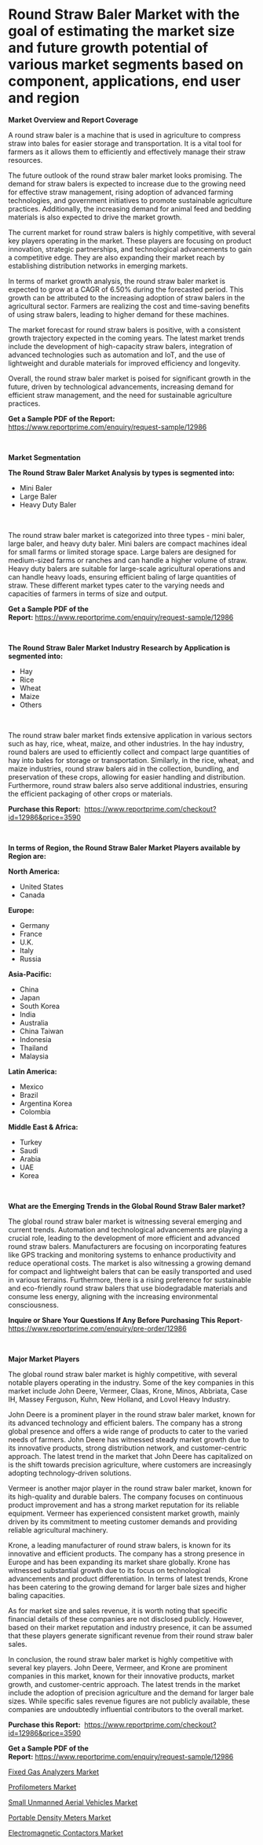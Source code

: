 <p><h1>Round Straw Baler Market with the goal of estimating the market size and future growth potential of various market segments based on component, applications, end user and region</h1></p><p><strong>Market Overview and Report Coverage</strong></p>
<p><p>A round straw baler is a machine that is used in agriculture to compress straw into bales for easier storage and transportation. It is a vital tool for farmers as it allows them to efficiently and effectively manage their straw resources.</p><p>The future outlook of the round straw baler market looks promising. The demand for straw balers is expected to increase due to the growing need for effective straw management, rising adoption of advanced farming technologies, and government initiatives to promote sustainable agriculture practices. Additionally, the increasing demand for animal feed and bedding materials is also expected to drive the market growth.</p><p>The current market for round straw balers is highly competitive, with several key players operating in the market. These players are focusing on product innovation, strategic partnerships, and technological advancements to gain a competitive edge. They are also expanding their market reach by establishing distribution networks in emerging markets.</p><p>In terms of market growth analysis, the round straw baler market is expected to grow at a CAGR of 6.50% during the forecasted period. This growth can be attributed to the increasing adoption of straw balers in the agricultural sector. Farmers are realizing the cost and time-saving benefits of using straw balers, leading to higher demand for these machines.</p><p>The market forecast for round straw balers is positive, with a consistent growth trajectory expected in the coming years. The latest market trends include the development of high-capacity straw balers, integration of advanced technologies such as automation and IoT, and the use of lightweight and durable materials for improved efficiency and longevity.</p><p>Overall, the round straw baler market is poised for significant growth in the future, driven by technological advancements, increasing demand for efficient straw management, and the need for sustainable agriculture practices.</p></p>
<p><strong>Get a Sample PDF of the Report:</strong> <a href="https://www.reportprime.com/enquiry/request-sample/12986">https://www.reportprime.com/enquiry/request-sample/12986</a></p>
<p>&nbsp;</p>
<p><strong>Market Segmentation</strong></p>
<p><strong>The Round Straw Baler Market Analysis by types is segmented into:</strong></p>
<p><ul><li>Mini Baler</li><li>Large Baler</li><li>Heavy Duty Baler</li></ul></p>
<p>&nbsp;</p>
<p><p>The round straw baler market is categorized into three types - mini baler, large baler, and heavy duty baler. Mini balers are compact machines ideal for small farms or limited storage space. Large balers are designed for medium-sized farms or ranches and can handle a higher volume of straw. Heavy duty balers are suitable for large-scale agricultural operations and can handle heavy loads, ensuring efficient baling of large quantities of straw. These different market types cater to the varying needs and capacities of farmers in terms of size and output.</p></p>
<p><strong>Get a Sample PDF of the Report:</strong>&nbsp;<a href="https://www.reportprime.com/enquiry/request-sample/12986">https://www.reportprime.com/enquiry/request-sample/12986</a></p>
<p>&nbsp;</p>
<p><strong>The Round Straw Baler Market Industry Research by Application is segmented into:</strong></p>
<p><ul><li>Hay</li><li>Rice</li><li>Wheat</li><li>Maize</li><li>Others</li></ul></p>
<p>&nbsp;</p>
<p><p>The round straw baler market finds extensive application in various sectors such as hay, rice, wheat, maize, and other industries. In the hay industry, round balers are used to efficiently collect and compact large quantities of hay into bales for storage or transportation. Similarly, in the rice, wheat, and maize industries, round straw balers aid in the collection, bundling, and preservation of these crops, allowing for easier handling and distribution. Furthermore, round straw balers also serve additional industries, ensuring the efficient packaging of other crops or materials.</p></p>
<p><strong>Purchase this Report:</strong>&nbsp; <a href="https://www.reportprime.com/checkout?id=12986&price=3590">https://www.reportprime.com/checkout?id=12986&price=3590</a></p>
<p>&nbsp;</p>
<p><strong>In terms of Region, the Round Straw Baler Market Players available by Region are:</strong></p>
<p>
    <p> <strong> North America: </strong>
        <ul>
            <li>United States</li>
            <li>Canada</li>
        </ul>
        </p> 
    <p> <strong> Europe: </strong>
        <ul>
            <li>Germany</li>
            <li>France</li>
            <li>U.K.</li>
            <li>Italy</li>
            <li>Russia</li>
        </ul>
        </p> 
    <p> <strong> Asia-Pacific: </strong>
        <ul>
            <li>China</li>
            <li>Japan</li>
            <li>South Korea</li>
            <li>India</li>
            <li>Australia</li>
            <li>China Taiwan</li>
            <li>Indonesia</li>
            <li>Thailand</li>
            <li>Malaysia</li>
        </ul>
        </p> 
    <p> <strong> Latin America: </strong>
        <ul>
            <li>Mexico</li>
            <li>Brazil</li>
            <li>Argentina Korea</li>
            <li>Colombia</li>
        </ul>
        </p> 
    <p> <strong> Middle East & Africa: </strong>
        <ul>
            <li>Turkey</li>
            <li>Saudi</li>
            <li>Arabia</li>
            <li>UAE</li>
            <li>Korea</li>
        </ul>
    </p>
    </p>
<p>&nbsp;</p>
<p><strong>What are the Emerging Trends in the Global Round Straw Baler market?</strong></p>
<p><p>The global round straw baler market is witnessing several emerging and current trends. Automation and technological advancements are playing a crucial role, leading to the development of more efficient and advanced round straw balers. Manufacturers are focusing on incorporating features like GPS tracking and monitoring systems to enhance productivity and reduce operational costs. The market is also witnessing a growing demand for compact and lightweight balers that can be easily transported and used in various terrains. Furthermore, there is a rising preference for sustainable and eco-friendly round straw balers that use biodegradable materials and consume less energy, aligning with the increasing environmental consciousness.</p></p>
<p><strong>Inquire or Share Your Questions If Any Before Purchasing This Report</strong>- <a href="https://www.reportprime.com/enquiry/pre-order/12986">https://www.reportprime.com/enquiry/pre-order/12986</a></p>
<p>&nbsp;</p>
<p><strong>Major Market Players</strong></p>
<p><p>The global round straw baler market is highly competitive, with several notable players operating in the industry. Some of the key companies in this market include John Deere, Vermeer, Claas, Krone, Minos, Abbriata, Case IH, Massey Ferguson, Kuhn, New Holland, and Lovol Heavy Industry. </p><p>John Deere is a prominent player in the round straw baler market, known for its advanced technology and efficient balers. The company has a strong global presence and offers a wide range of products to cater to the varied needs of farmers. John Deere has witnessed steady market growth due to its innovative products, strong distribution network, and customer-centric approach. The latest trend in the market that John Deere has capitalized on is the shift towards precision agriculture, where customers are increasingly adopting technology-driven solutions.</p><p>Vermeer is another major player in the round straw baler market, known for its high-quality and durable balers. The company focuses on continuous product improvement and has a strong market reputation for its reliable equipment. Vermeer has experienced consistent market growth, mainly driven by its commitment to meeting customer demands and providing reliable agricultural machinery.</p><p>Krone, a leading manufacturer of round straw balers, is known for its innovative and efficient products. The company has a strong presence in Europe and has been expanding its market share globally. Krone has witnessed substantial growth due to its focus on technological advancements and product differentiation. In terms of latest trends, Krone has been catering to the growing demand for larger bale sizes and higher baling capacities.</p><p>As for market size and sales revenue, it is worth noting that specific financial details of these companies are not disclosed publicly. However, based on their market reputation and industry presence, it can be assumed that these players generate significant revenue from their round straw baler sales.</p><p>In conclusion, the round straw baler market is highly competitive with several key players. John Deere, Vermeer, and Krone are prominent companies in this market, known for their innovative products, market growth, and customer-centric approach. The latest trends in the market include the adoption of precision agriculture and the demand for larger bale sizes. While specific sales revenue figures are not publicly available, these companies are undoubtedly influential contributors to the overall market.</p></p>
<p><strong>Purchase this Report:</strong>&nbsp;&nbsp;<a href="https://www.reportprime.com/checkout?id=12986&price=3590">https://www.reportprime.com/checkout?id=12986&price=3590</a></p>
<p></p>
<p><strong>Get a Sample PDF of the Report:</strong>&nbsp;<a href="https://www.reportprime.com/enquiry/request-sample/12986">https://www.reportprime.com/enquiry/request-sample/12986</a></p>
<p><p><a href="https://github.com/tamvrosiya/Market-Research-Report-List-2/blob/main/fixed-gas-analyzers-market.md">Fixed Gas Analyzers Market</a></p><p><a href="https://github.com/gaydyna/Market-Research-Report-List-2/blob/main/profilometers-market.md">Profilometers Market</a></p><p><a href="https://github.com/amonskiyk/Market-Research-Report-List-2/blob/main/small-unmanned-aerial-vehicles-market.md">Small Unmanned Aerial Vehicles Market</a></p><p><a href="https://github.com/Paul14Anderson63/Market-Research-Report-List-2/blob/main/portable-density-meters-market.md">Portable Density Meters Market</a></p><p><a href="https://github.com/dringals/Market-Research-Report-List-2/blob/main/electromagnetic-contactors-market.md">Electromagnetic Contactors Market</a></p></p>